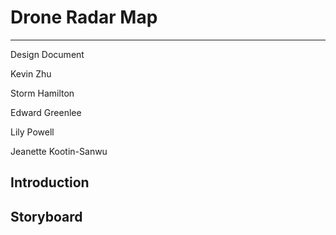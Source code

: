 # Drone Radar Map

---

Design Document

Kevin Zhu

Storm Hamilton

Edward Greenlee

Lily Powell

Jeanette Kootin-Sanwu

## Introduction

## Storyboard
